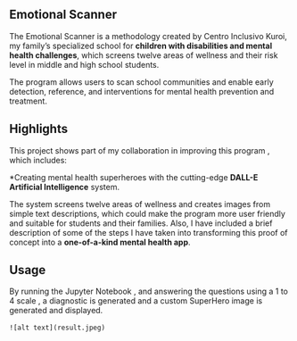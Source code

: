 ## Emotional Scanner 
The Emotional Scanner is a methodology created by Centro Inclusivo Kuroi, my family’s specialized school for **children with
disabilities and mental health challenges**, which screens twelve areas of wellness and their risk level in middle and high school
students. 

The program allows users to scan school communities and enable early detection, reference, and interventions for mental health prevention and treatment.

## Highlights
This project shows part of my collaboration in improving this program , which includes:

*Creating mental health superheroes with the cutting-edge **DALL-E Artificial Intelligence** system. 

The system screens twelve areas of wellness and creates images from simple text descriptions, which could make the program more user friendly and suitable for students and their families. 
Also, I have included a brief description of some of the steps I have taken into transforming this proof of concept into a **one-of-a-kind mental health app**.

## Usage
By running the Jupyter Notebook , and answering the questions using a 1 to 4 scale , a diagnostic is generated and a custom SuperHero image is generated and displayed.

	![alt text](result.jpeg)

